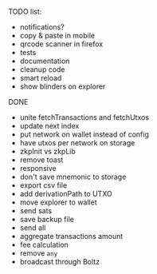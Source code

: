 TODO list:

- notifications?
- copy & paste in mobile
- qrcode scanner in firefox
- tests
- documentation
- cleanup code
- smart reload
- show blinders on explorer

DONE

- unite fetchTransactions and fetchUtxos
- update next index
- put network on wallet instead of config
- have utxos per network on storage
- zkpInit vs zkpLib
- remove toast
- responsive
- don't save mnemonic to storage
- export csv file
- add derivationPath to UTXO
- move explorer to wallet
- send sats
- save backup file
- send all
- aggregate transactions amount
- fee calculation
- remove `any`
- broadcast through Boltz
